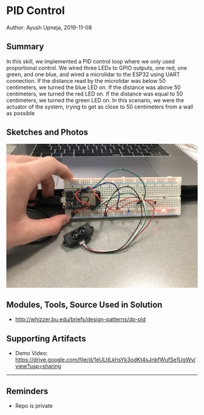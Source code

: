 #  PID Control

Author: Ayush Upneja, 2019-11-08

## Summary
In this skill, we implemented a PID control loop where we only used proportional control.  We wired three LEDs to GPIO outputs, one red, one green, and one blue, and wired a microlidar to the ESP32 using UART connection.  If the distance read by the microlidar was below 50 centimeters, we turned the blue LED on.  If the distance was above 50 centimeters, we turned the red LED on.  If the distance was equal to 50 centimeters, we turned the green LED on.  In this scenario, we were the actuator of the system, trying to get as close to 50 centimeters from a wall as possible

## Sketches and Photos
![Image](./images/board.JPG)

## Modules, Tools, Source Used in Solution
- http://whizzer.bu.edu/briefs/design-patterns/dp-pid

## Supporting Artifacts
- Demo Video: https://drive.google.com/file/d/1eULtILkhsYk3odKt4sJnbfWufSe1UgWv/view?usp=sharing

-----

## Reminders
- Repo is private

